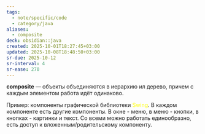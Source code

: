 ```yaml
---
tags:
  - note/specific/code
  - category/java
aliases:
  - composite
deck: obsidian::java
created: 2025-10-01T18:27:45+03:00
updated: 2025-10-08T18:48:50+03:00
sr-due: 2025-10-12
sr-interval: 4
sr-ease: 270
---
```


**composite**
—
объекты объединяются в иерархию ил дерево, причем с каждым элементом работа идёт одинаково.

Пример: компоненты графической библиотеки <font color="#ffff00">Swing</font>. В каждом компоненте есть другие компоненты. В окне - меню, в меню - кнопки, в кнопках - картинки и текст. Со всеми можно работать единообразно, есть доступ к вложенным/родительскому компоненту.
